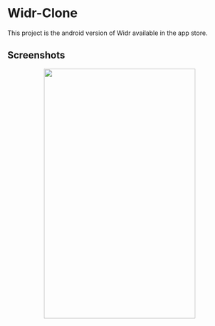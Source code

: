 # Widr-Clone
This project is the android version of Widr available in the app store.


## Screenshots
<div align="center">
<img src="https://github.com/LeothosThoren/Widr-Clone/blob/master/gif/widr.gif" height="560" width="340">
</div>
